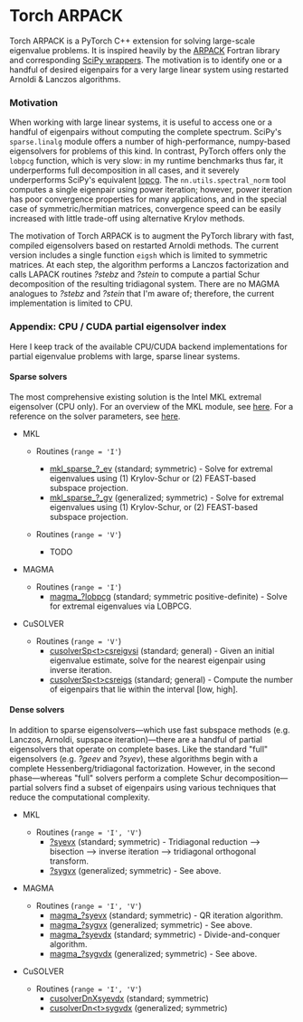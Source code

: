 # Torch ARPACK

Torch ARPACK is a PyTorch C++ extension for solving large-scale eigenvalue problems. It is inspired heavily by the [ARPACK](https://www.caam.rice.edu/software/ARPACK/) Fortran library and corresponding [SciPy wrappers](https://docs.scipy.org/doc/scipy/reference/tutorial/arpack.html). The motivation is to identify one or a handful of desired eigenpairs for a very large linear system using restarted Arnoldi & Lanczos algorithms.

### Motivation
When working with large linear systems, it is useful to access one or a handful of eigenpairs without computing the complete spectrum. SciPy's `sparse.linalg` module offers a number of high-performance, numpy-based eigensolvers for problems of this kind. In contrast, PyTorch offers only the `lobpcg` function, which is very slow: in my runtime benchmarks thus far, it underperforms full decomposition in all cases, and it severely underperforms SciPy's equivalent [lopcg](https://docs.scipy.org/doc/scipy/reference/generated/scipy.sparse.linalg.lobpcg.html#scipy.sparse.linalg.lobpcg). The `nn.utils.spectral_norm` tool computes a single eigenpair using power iteration; however, power iteration has poor convergence properties for many applications, and in the special case of symmetric/hermitian matrices, convergence speed can be easily increased with little trade-off using alternative Krylov methods.

The motivation of Torch ARPACK is to augment the PyTorch library with fast, compiled eigensolvers based on restarted Arnoldi methods. The current version includes a single function `eigsh` which is limited to symmetric matrices. At each step, the algorithm performs a Lanczos factorization and calls LAPACK routines *?stebz* and *?stein* to compute a partial Schur decomposition of the resulting tridiagonal system. There are no MAGMA analogues to *?stebz* and *?stein* that I'm aware of; therefore, the current implementation is limited to CPU.

### Appendix: CPU / CUDA partial eigensolver index

Here I keep track of the available CPU/CUDA backend implementations for partial eigenvalue problems with large, sparse linear systems.

#### Sparse solvers

 The most comprehensive existing solution is the Intel MKL extremal eigensolver (CPU only). For an overview of the MKL module, see [here](https://software.intel.com/content/www/us/en/develop/articles/intel-mkl-support-for-largestsmallest-eigenvalue-and-sparse-svd-problem.html). For a reference on the solver parameters, see [here](https://software.intel.com/content/www/us/en/develop/documentation/onemkl-developer-reference-c/top/extended-eigensolver-routines/extended-eigensolver-interfaces-for-extremal-eigenvalues-singular-values/extended-eigensolver-input-parameters-for-extremal-eigenvalue-problem.html).

- MKL
  
  - Routines (`range = 'I'`)
      - [mkl_sparse_?_ev](https://software.intel.com/content/www/us/en/develop/documentation/onemkl-developer-reference-c/top/extended-eigensolver-routines/extended-eigensolver-interfaces-for-extremal-eigenvalues-singular-values/extended-eigensolver-interfaces-to-find-largest-smallest-eigenvalues/mkl-sparse-ev.html) (standard; symmetric) - Solve for extremal eigenvalues using (1) Krylov-Schur or (2) FEAST-based subspace projection.
      - [mkl_sparse_?_gv](https://software.intel.com/content/www/us/en/develop/documentation/onemkl-developer-reference-c/top/extended-eigensolver-routines/extended-eigensolver-interfaces-for-extremal-eigenvalues-singular-values/extended-eigensolver-interfaces-to-find-largest-smallest-eigenvalues/mkl-sparse-gv.html) (generalized; symmetric) - Solve for extremal eigenvalues using (1) Krylov-Schur, or (2) FEAST-based subspace projection. 
    
  - Routines (`range = 'V'`)
    - TODO
    
- MAGMA

  - Routines (`range = 'I'`)
      - [magma_?lobpcg](http://icl.cs.utk.edu/projectsfiles/magma/doxygen/group__magmasparse__ssyev.html) (standard; symmetric positive-definite) - Solve for extremal eigenvalues via LOBPCG.
    
- CuSOLVER

  - Routines (`range = 'V'`)
      - [cusolverSp\<t\>csreigvsi](https://docs.nvidia.com/cuda/cusolver/index.html#cusolver-lt-t-gt-csreigsi) (standard; general) - Given an initial eigenvalue estimate, solve for the nearest eigenpair using inverse iteration.
      - [cusolverSp\<t\>csreigs](https://docs.nvidia.com/cuda/cusolver/index.html#cusolver-lt-t-gt-csreigs) (standard; general) - Compute the number of eigenpairs that lie within the interval \[low, high\].


#### Dense solvers

In addition to sparse eigensolvers—which use fast subspace methods (e.g. Lanczos, Arnoldi, supspace iteration)—there are a handful of partial eigensolvers that operate on complete bases. Like the standard "full" eigensolvers (e.g. *?geev* and *?syev*), these algorithms begin with a complete Hessenberg/tridiagonal factorization. However, in the second phase—whereas "full" solvers perform a complete Schur decomposition—partial solvers find a subset of eigenpairs using various techniques that reduce the computational complexity.

- MKL

  - Routines (`range = 'I', 'V'`)
    - [?syevx](https://software.intel.com/content/www/us/en/develop/documentation/onemkl-developer-reference-c/top/lapack-routines/lapack-least-squares-and-eigenvalue-problem-routines/lapack-least-squares-and-eigenvalue-problem-driver-routines/symmetric-eigenvalue-problems-lapack-driver-routines/syevx.html) (standard; symmetric) - Tridiagonal reduction --> bisection --> inverse iteration --> tridiagonal orthogonal transform.
    - [?sygvx](https://software.intel.com/content/www/us/en/develop/documentation/onemkl-developer-reference-c/top/lapack-routines/lapack-least-squares-and-eigenvalue-problem-routines/lapack-least-squares-and-eigenvalue-problem-driver-routines/generalized-symmetric-definite-eigenvalue-problems-lapack-driver-routines/sygvx.html#sygvx) (generalized; symmetric) - See above.
  
- MAGMA

  - Routines (`range = 'I', 'V'`)
    - [magma_?syevx](http://icl.cs.utk.edu/projectsfiles/magma/doxygen/group__magma__heevx.html) (standard; symmetric) - QR iteration algorithm.
    - [magma_?sygvx](http://icl.cs.utk.edu/projectsfiles/magma/doxygen/group__magma__hegvx.html)  (generalized; symmetric) - See above.
    - [magma_?syevdx](http://icl.cs.utk.edu/projectsfiles/magma/doxygen/group__magma__heevdx.html) (standard; symmetric) - Divide-and-conquer algorithm.
    - [magma_?sygvdx](http://icl.cs.utk.edu/projectsfiles/magma/doxygen/group__magma__hegvdx.html) (generalized; symmetric) - See above.

- CuSOLVER

  - Routines (`range = 'I', 'V'`)
    - [cusolverDnXsyevdx](https://docs.nvidia.com/cuda/cusolver/index.html#cuSolverDnXsyevdx) (standard; symmetric)
    - [cusolverDn\<t\>sygvdx](https://docs.nvidia.com/cuda/cusolver/index.html#cuSolverDN-lt-t-gt-sygvdx) (generalized; symmetric)


